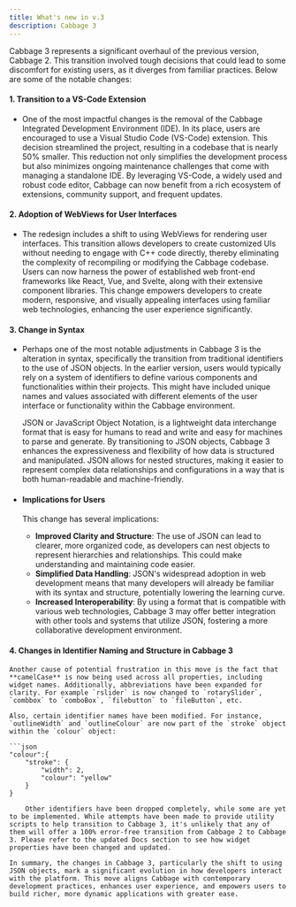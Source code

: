 ```yaml
---
title: What's new in v.3
description: Cabbage 3
---
```


Cabbage 3 represents a significant overhaul of the previous version, Cabbage 2. This transition involved tough decisions that could lead to some discomfort for existing users, as it diverges from familiar practices. Below are some of the notable changes:

#### 1. Transition to a VS-Code Extension
- One of the most impactful changes is the removal of the Cabbage Integrated Development Environment (IDE). In its place, users are encouraged to use a Visual Studio Code (VS-Code) extension. This decision streamlined the project, resulting in a codebase that is nearly 50% smaller. This reduction not only simplifies the development process but also minimizes ongoing maintenance challenges that come with managing a standalone IDE. By leveraging VS-Code, a widely used and robust code editor, Cabbage can now benefit from a rich ecosystem of extensions, community support, and frequent updates.

#### 2. Adoption of WebViews for User Interfaces
- The redesign includes a shift to using WebViews for rendering user interfaces. This transition allows developers to create customized UIs without needing to engage with C++ code directly, thereby eliminating the complexity of recompiling or modifying the Cabbage codebase. Users can now harness the power of established web front-end frameworks like React, Vue, and Svelte, along with their extensive component libraries. This change empowers developers to create modern, responsive, and visually appealing interfaces using familiar web technologies, enhancing the user experience significantly.

#### 3. Change in Syntax
- Perhaps one of the most notable adjustments in Cabbage 3 is the alteration in syntax, specifically the transition from traditional identifiers to the use of JSON objects. In the earlier version, users would typically rely on a system of identifiers to define various components and functionalities within their projects. This might have included unique names and values associated with different elements of the user interface or functionality within the Cabbage environment.

    JSON or JavaScript Object Notation, is a lightweight data interchange format that is easy for humans to read and write and easy for machines to parse and generate. By transitioning to JSON objects, Cabbage 3 enhances the expressiveness and flexibility of how data is structured and manipulated. JSON allows for nested structures, making it easier to represent complex data relationships and configurations in a way that is both human-readable and machine-friendly.

- #### Implications for Users
    This change has several implications:
    - **Improved Clarity and Structure**: The use of JSON can lead to clearer, more organized code, as developers can nest objects to represent hierarchies and relationships. This could make understanding and maintaining code easier.
    - **Simplified Data Handling**: JSON's widespread adoption in web development means that many developers will already be familiar with its syntax and structure, potentially lowering the learning curve.
    - **Increased Interoperability**: By using a format that is compatible with various web technologies, Cabbage 3 may offer better integration with other tools and systems that utilize JSON, fostering a more collaborative development environment.

#### 4. Changes in Identifier Naming and Structure in Cabbage 3

    Another cause of potential frustration in this move is the fact that **camelCase** is now being used across all properties, including widget names. Additionally, abbreviations have been expanded for clarity. For example `rslider` is now changed to `rotarySlider`, `combbox` to `comboBox`, `filebutton` to `fileButton`, etc.

    Also, certain identifier names have been modified. For instance, `outlineWidth` and `outlineColour` are now part of the `stroke` object within the `colour` object:

    ```json
    "colour":{
        "stroke": {
            "width": 2,
            "colour": "yellow"
        }
    }
```
    Other identifiers have been dropped completely, while some are yet to be implemented. While attempts have been made to provide utility scripts to help transition to Cabbage 3, it's unlikely that any of them will offer a 100% error-free transition from Cabbage 2 to Cabbage 3. Please refer to the updated Docs section to see how widget properties have been changed and updated.

In summary, the changes in Cabbage 3, particularly the shift to using JSON objects, mark a significant evolution in how developers interact with the platform. This move aligns Cabbage with contemporary development practices, enhances user experience, and empowers users to build richer, more dynamic applications with greater ease.
